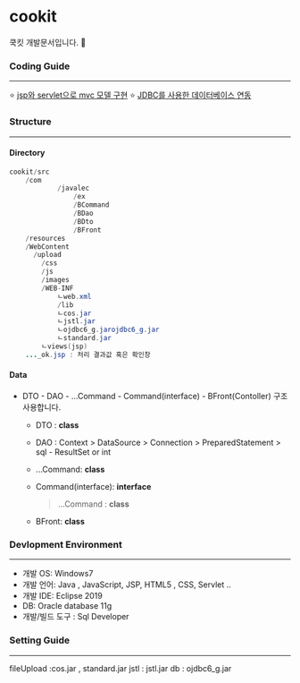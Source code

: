 # cookit

 쿡킷 개발문서입니다. :rocket:

### Coding Guide

----



 :star: <u>jsp와 servlet으로 mvc 모델 구현</u>
 :star: <u>JDBC를 사용한 데이터베이스 연동</u>


### Structure

-----

#### Directory

```java
cookit/src
    /com
    		/javalec
    		    /ex
    			/BCommand
    			/BDao
    			/BDto
    			/BFront
	/resources
	/WebContent
	  /upload
		/css
		/js
		/images
		/WEB-INF
		    ㄴweb.xml
		    /lib
		    ㄴcos.jar
		    ㄴjstl.jar
		    ㄴojdbc6_g.jarojdbc6_g.jar
		    ㄴstandard.jar
		ㄴviews(jsp)
    ..._ok.jsp : 처리 결과값 혹은 확인창
```

#### Data

* DTO - DAO - ...Command - Command(interface) - BFront(Contoller) 구조 사용합니다.

  * DTO : **class**

  * DAO : Context > DataSource > Connection > PreparedStatement > sql - ResultSet or int

  * ...Command: **class**

  * Command(interface): **interface**
  
       >...Command : **class**
      
  * BFront: **class**



### Devlopment Environment

-----

* 개발 OS: Windows7
* 개발 언어: Java , JavaScript, JSP, HTML5 , CSS, Servlet ..
* 개발 IDE: Eclipse 2019
* DB: Oracle database 11g
* 개발/빌드 도구  : Sql Developer



### Setting Guide

----
fileUpload :cos.jar , standard.jar
jstl : jstl.jar
db : ojdbc6_g.jar

